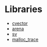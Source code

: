 

# Libraries
- [cvector](https://github.com/eteran/c-vector)
- [arena](https://github.com/tsoding/arena)
- [sv](https://github.com/tsoding/sv)
- [malloc_trace](https://github.com/rfmineguy/malloc-trace)
